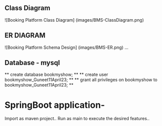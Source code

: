 
## Class Diagram
![Booking Platform Class Diagram] (images/BMS-ClassDiagram.png)

## ER DIAGRAM
![Booking Platform Schema Design] (images/BMS-ER.png)
... 
## Database - mysql

** create database bookmyshow; **
** create user bookmyshow_Guneet11April23; **
** grant all privileges on bookmyshow to bookmyshow_Guneet11April23; **

# SpringBoot application- #

Import as maven project..
Run as main to execute the desired features..

